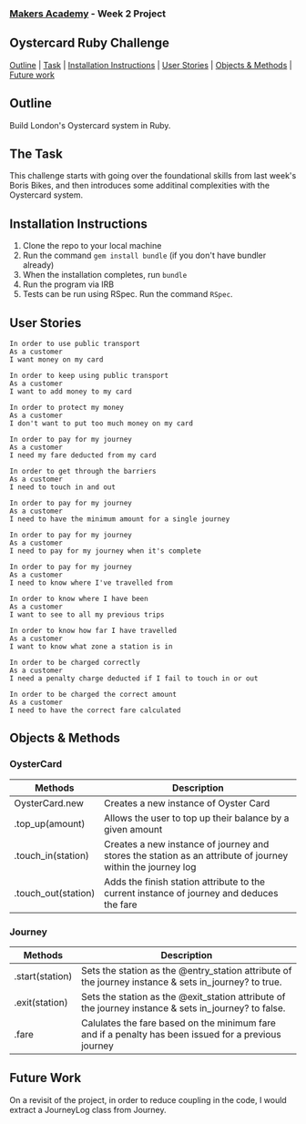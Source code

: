
### [Makers Academy](http://www.makersacademy.com) - Week 2 Project

Oystercard Ruby Challenge
-

[Outline](#Outline) | [Task](#Task) | [Installation Instructions](#Installation) | [User Stories](#Story) | [Objects & Methods](#Methods) | [Future work](#Future_Work)

## <a name="Outline">Outline</a>

Build London's Oystercard system in Ruby.

## <a name="Task">The Task</a>

This challenge starts with going over the foundational skills from last week's Boris Bikes, and then introduces some additinal complexities with the Oystercard system.

## <a name="Installation">Installation Instructions</a>

1. Clone the repo to your local machine
2. Run the command `gem install bundle` (if you don't have bundler already)
3. When the installation completes, run `bundle`
4. Run the program via IRB
5. Tests can be run using RSpec. Run the command `RSpec`.

## <a name="Story">User Stories</a>

```
In order to use public transport
As a customer
I want money on my card

In order to keep using public transport
As a customer
I want to add money to my card

In order to protect my money
As a customer
I don't want to put too much money on my card

In order to pay for my journey
As a customer
I need my fare deducted from my card

In order to get through the barriers
As a customer
I need to touch in and out

In order to pay for my journey
As a customer
I need to have the minimum amount for a single journey

In order to pay for my journey
As a customer
I need to pay for my journey when it's complete

In order to pay for my journey
As a customer
I need to know where I've travelled from

In order to know where I have been
As a customer
I want to see to all my previous trips

In order to know how far I have travelled
As a customer
I want to know what zone a station is in

In order to be charged correctly
As a customer
I need a penalty charge deducted if I fail to touch in or out

In order to be charged the correct amount
As a customer
I need to have the correct fare calculated
```

## <a name="Methods">Objects & Methods</a>

### OysterCard

| Methods | Description |
| --- | --- |
| OysterCard.new     | Creates a new instance of Oyster Card                                                                |
| .top_up(amount)    | Allows the user to top up their balance by a given amount                                            |
| .touch_in(station) | Creates a new instance of journey and stores the station as an attribute of journey within the journey log |
| .touch_out(station)| Adds the finish station attribute to the current instance of journey and deduces the fare            |

### Journey

| Methods | Description |
| --- | --- |
| .start(station) | Sets the station as the @entry_station attribute of the journey instance & sets in_journey? to true.
| .exit(station) | Sets the station as the @exit_station attribute of the journey instance & sets in_journey? to false.
| .fare | Calulates the fare based on the minimum fare and if a penalty has been issued for a previous journey |

## <a name="Future Work">Future Work</a>

On a revisit of the project, in order to reduce coupling in the code, I would extract a JourneyLog class from Journey.